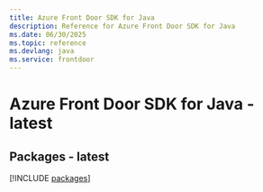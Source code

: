 ```yaml
---
title: Azure Front Door SDK for Java
description: Reference for Azure Front Door SDK for Java
ms.date: 06/30/2025
ms.topic: reference
ms.devlang: java
ms.service: frontdoor
---
```

# Azure Front Door SDK for Java - latest
## Packages - latest
[!INCLUDE [packages](front-door-index.md)]